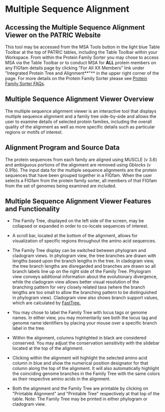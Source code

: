 # Multiple Sequence Alignment

## Accessing the Multiple Sequence Alignment Viewer on the PATRIC Website 

This tool may be accessed from the MSA Tools button in the light blue
Table Toolbar at the top of PATRIC tables, including the Table Toolbar
within your Workspace. From within the Protein Family Sorter you may
chose to access MSA via the Table Toolbar or to conduct MSA for **ALL**
protein members on any FIGfam details page by clicking "For All XX
Members" link under "Integrated Protein Tree and Alignment**"** in the
upper right corner of the page. For more details on the Protein Family
Sorter please see [Protein Family Sorter FAQs](/content/Protein_Family_Sorter).

## Multiple Sequence Alignment Viewer Overview

The multiple sequence alignment viewer is an interactive tool that
displays multiple sequence alignment and a family tree side-by-side and
allows the user to examine details of selected protein families,
including the overall quality of the alignment as well as more specific
details such as particular regions or motifs of interest.

## Alignment Program and Source Data

The protein sequences from each family are aligned using MUSCLE (v 3.6)
and ambiguous portions of the alignment are removed using Gblocks (v 0.91b).
The input data for the multiple sequence alignments are the protein
sequences that have been grouped together in a FIGfam. When the user
selects a FIGfam from the protein family sorter, all members of that
FIGfam from the set of genomes being examined are included.

## Multiple Sequence Alignment Viewer Features and Functionality

-   The Family Tree, displayed on the left side of the screen, may be
    collapsed or expanded in order to co-locate sequences of interest.

-   A scroll bar, located at the bottom of the alignment, allows for
    visualization of specific regions throughout the amino acid
    sequences.

-   The Family Tree display can be switched between phylogram and
    cladogram views. In phylogram view, the tree branches are drawn with
    lengths based upon the branch lengths in the tree. In cladogram
    view, the tree branch lengths are disregarded and branches are drawn
    so all branch labels line up on the right side of the Family Tree.
    Phylogram view conveys additional information about the evolutionary
    divergence, while the cladogram view allows better visual resolution
    of the branching pattern for very closely related taxa (where the
    branch lengths are too small to allow the branching pattern to be
    distinguished in phylogram view). Cladogram view also shows branch
    support values, which are calculated by
    [FastTree.](http://www.microbesonline.org/fasttree/)

-   You may chose to label the Family Tree with locus tags or genome
    names. In either view, you may momentarily see both the locus tag
    and genome name identifiers by placing your mouse over a specific
    branch label in the tree.

-   Within the alignment, columns highlighted in black are considered
    conserved. You may adjust the conservation sensitivity with the
    slidebar located at the top of the alignment.

-   Clicking within the alignment will highlight the selected amino acid
    column in blue and show the numerical position designator for that
    column along the top of the alignment. It will also automatically
    highlight the coinciding genome branches in the Family Tree with the
    same colors as their respective amino acids in the alignment.

-   Both the alignment and the Family Tree are printable by clicking on
    "Printable Alignment" and "Printable Tree" respectively at that top
    of the table. Note: The Family Tree may be printed in either
    phylogram or cladogram view.